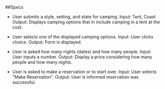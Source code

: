 ##Specs

* User submits a style, setting, and state for camping.
  Input: Tent, Coast  Output: Displays camping options that in include camping in a tent at the cost.

* User selects one of the displayed camping options.
Input: User clicks choice.  Output: Form is displayed.

* User is asked how many nights (dates) and how many people.
Input: User inputs a number.  Output: Display a price considering how many people and how many nights.

* User is asked to make a reservation or to start over.
Input: User selects "Make Reservation". Output: User is informed reservation was successful.
